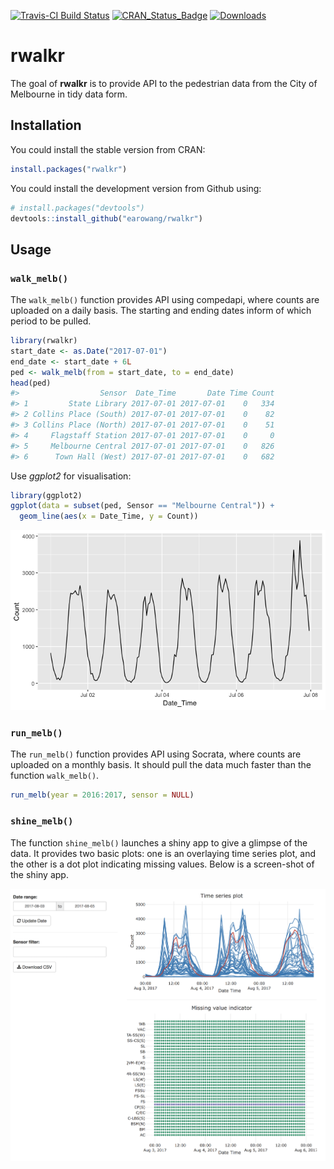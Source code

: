 <!-- README.md is generated from README.Rmd. Please edit that file -->
[![Travis-CI Build Status](https://travis-ci.org/earowang/rwalkr.svg?branch=master)](https://travis-ci.org/earowang/rwalkr) [![CRAN\_Status\_Badge](http://www.r-pkg.org/badges/version/rwalkr)](https://cran.r-project.org/package=rwalkr) [![Downloads](http://cranlogs.r-pkg.org/badges/rwalkr?color=brightgreen)](https://cran.r-project.org/package=rwalkr)

rwalkr
======

The goal of **rwalkr** is to provide API to the pedestrian data from the City of Melbourne in tidy data form.

Installation
------------

You could install the stable version from CRAN:

``` r
install.packages("rwalkr")
```

You could install the development version from Github using:

``` r
# install.packages("devtools")
devtools::install_github("earowang/rwalkr")
```

Usage
-----

### `walk_melb()`

The `walk_melb()` function provides API using compedapi, where counts are uploaded on a daily basis. The starting and ending dates inform of which period to be pulled.

``` r
library(rwalkr)
start_date <- as.Date("2017-07-01")
end_date <- start_date + 6L
ped <- walk_melb(from = start_date, to = end_date)
head(ped)
#>                  Sensor  Date_Time       Date Time Count
#> 1         State Library 2017-07-01 2017-07-01    0   334
#> 2 Collins Place (South) 2017-07-01 2017-07-01    0    82
#> 3 Collins Place (North) 2017-07-01 2017-07-01    0    51
#> 4     Flagstaff Station 2017-07-01 2017-07-01    0     0
#> 5     Melbourne Central 2017-07-01 2017-07-01    0   826
#> 6      Town Hall (West) 2017-07-01 2017-07-01    0   682
```

Use *ggplot2* for visualisation:

``` r
library(ggplot2)
ggplot(data = subset(ped, Sensor == "Melbourne Central")) +
  geom_line(aes(x = Date_Time, y = Count))
```

![](man/figure/plot-1.png)

### `run_melb()`

The `run_melb()` function provides API using Socrata, where counts are uploaded on a monthly basis. It should pull the data much faster than the function `walk_melb()`.

``` r
run_melb(year = 2016:2017, sensor = NULL)
```

### `shine_melb()`

The function `shine_melb()` launches a shiny app to give a glimpse of the data. It provides two basic plots: one is an overlaying time series plot, and the other is a dot plot indicating missing values. Below is a screen-shot of the shiny app.

![](man/figure/shiny.png)
